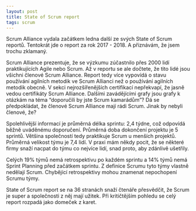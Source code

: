 ```yaml
---
layout: post
title: State of Scrum report
tags: scrum
---
```


Scrum Alliance vydala začátkem ledna další ze svých State of Scrum reportů.
Tentokrát jde o report za rok 2017 - 2018. A přiznávám, že jsem trochu zklamaný.

<!--more-->

Scrum Alliance prezentuje, že se výzkumu zúčastnilo přes 2000 lidí praktikujících Agile nebo Scrum.
Až v reportu se ale dočtete, že tito lidé jsou všichni členové Scrum Alliance.
Report tedy více vypovídá o stavu používání agilních metodik ve Scrum Allianci než o
používání agilních metodik obecně. V sekci nejrozšířenějších certifikací nepřekvapí,
že jasně vedou certifikáty Scrum Alliance. Dalšími zavádějícími grafy jsou grafy
k otázkám na téma
“doporučili by jste Scrum kamarádům”? Dá se předpokládat, že členové Scrum Alliance mají rádi Scrum.
Jinak by nebyli členové, že?

Spolehlivější informací je průměrná délka sprintu: 2,4 týdne, což odpovídá běžně uváděnému doporučení.
Průměrná doba dokončení projektu je 5 sprintů. Většina společností tedy praktikuje Scrum
u menších projektů. Průměrná velikost týmu je 7,4 lidí.
V praxi mám někdy pocit, že se některé firmy snaží nacpat do týmu co nejvíce lidí, snad proto,
aby zdánlivě ušetřily.

Celých 19% týmů nemá retrospektivu po každém sprintu a 14% týmů nemá Sprint Planning před začátkem sprintu.
Z definice Scrumu tyto týmy vlastně nedělají Scrum. Chybějící retrospektivy mohou znamenat
nepochopení Scrumu týmy.

State of Scrum report se na 36 stranách snaží čtenáře přesvědčit, že Scrum je super a společnosti
z něj mají užitek. Při kritičtějším pohledu se celý report rozpadá jako domeček z karet.
